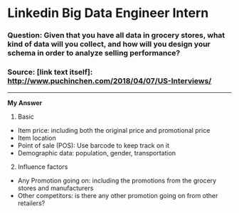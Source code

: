 # Linkedin Big Data Engineer Intern
### Question: Given that you have all data in grocery stores, what kind of data will you collect, and how will you design your schema in order to analyze selling performance?
### Source: [link text itself]: http://www.puchinchen.com/2018/04/07/US-Interviews/
-------------------------------------

**My Answer**
1. Basic
* Item price: including both the original price and promotional price
* Item location
* Point of sale (POS): Use barcode to keep track on it
* Demographic data: population, gender, transportation

2. Influence factors
* Any Promotion going on: including the promotions from the grocery stores and manufacturers
* Other competitors: is there any other promotion going on from other retailers?
